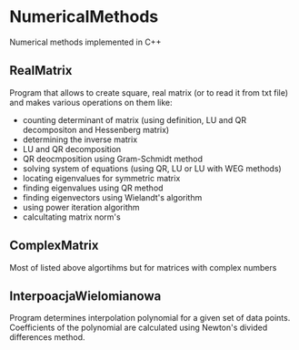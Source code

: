 # NumericalMethods
Numerical methods implemented in C++

## RealMatrix<br>
Program that allows to create square, real matrix (or to read it from txt file) and makes various operations on them like:
- counting determinant of matrix (using definition, LU and QR decompositon and Hessenberg matrix)
- determining the inverse matrix
- LU and QR decomposition
- QR deocmposition using Gram-Schmidt method
- solving system of equations (using QR, LU or LU with WEG methods)
- locating eigenvalues for symmetric matrix
- finding eigenvalues using QR method
- finding eigenvectors using Wielandt's algorithm
- using power iteration algorithm
- calcultating matrix norm's

## ComplexMatrix<br>
Most of listed above algortihms but for matrices with complex numbers

## InterpoacjaWielomianowa<br>
Program determines interpolation polynomial for a given set of data points. Coefficients of the polynomial are calculated using Newton's divided differences method. 
